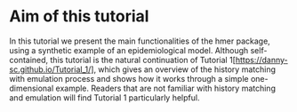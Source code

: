 # Aim of this tutorial

In this tutorial we present the main functionalities of the hmer package, using a synthetic example of an epidemiological model. Although self-contained, this tutorial is the natural continuation of Tutorial 1[https://danny-sc.github.io/Tutorial_1/], which gives an overview of the history matching with emulation process and shows how it works through a simple one-dimensional example. Readers that are not familiar with history matching and emulation will find Tutorial 1 particularly helpful.

